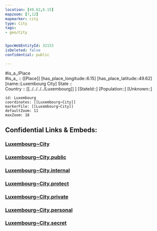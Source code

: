 ```yaml
---
location: [49.62,6.15] 
mapzoom: [7,12] 
mapmarker: city 
type: City
tags:
- geo/City


SpocWebEntityId: 32153
isDeleted: false
confidential: public

---
```

#is_a_/Place  
#is_a_ :: [[Place]] 
[has_place_longitude::6.15] 
[has_place_latitude::49.62] 
[name::Luxembourg City] 
State ::  
Country :: [[../../../../Luxembourg]] ] 
[StateId::] 
[Population::] 
[Unknown::] 


```leaflet
id: Luxembourg
coordinates: [[Luxembourg~City]] 
markerFile: [[Luxembourg~City]] 
defaultZoom: 11 
maxZoom: 18
```


## Confidential Links & Embeds: 

### [Luxembourg~City](/_Standards/Earth/Continent/Europe/Europe~West/Luxembourg/City/Luxembourg~City.md) 

### [Luxembourg~City.public](/_public/Earth/Continent/Europe/Europe~West/Luxembourg/City/Luxembourg~City.public.md) 

### [Luxembourg~City.internal](/_internal/Earth/Continent/Europe/Europe~West/Luxembourg/City/Luxembourg~City.internal.md) 

### [Luxembourg~City.protect](/_protect/Earth/Continent/Europe/Europe~West/Luxembourg/City/Luxembourg~City.protect.md) 

### [Luxembourg~City.private](/_private/Earth/Continent/Europe/Europe~West/Luxembourg/City/Luxembourg~City.private.md) 

### [Luxembourg~City.personal](/_personal/Earth/Continent/Europe/Europe~West/Luxembourg/City/Luxembourg~City.personal.md) 

### [Luxembourg~City.secret](/_secret/Earth/Continent/Europe/Europe~West/Luxembourg/City/Luxembourg~City.secret.md)

